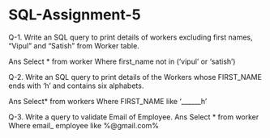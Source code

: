 # SQL-Assignment-5
Q-1. Write an SQL query to print details of workers excluding first names, “Vipul” and
“Satish” from Worker table.

Ans   Select * from worker
      Where first_name not in  (’vipul’ or ‘satish’)

Q-2. Write an SQL query to print details of the Workers whose FIRST_NAME ends with
‘h’ and contains six alphabets.

Ans Select* from workers 
    Where FIRST_NAME like ‘______h’

Q-3. Write a query to validate Email of Employee.
Ans   Select * from worker
      Where email_ employee like %@gmail.com%
